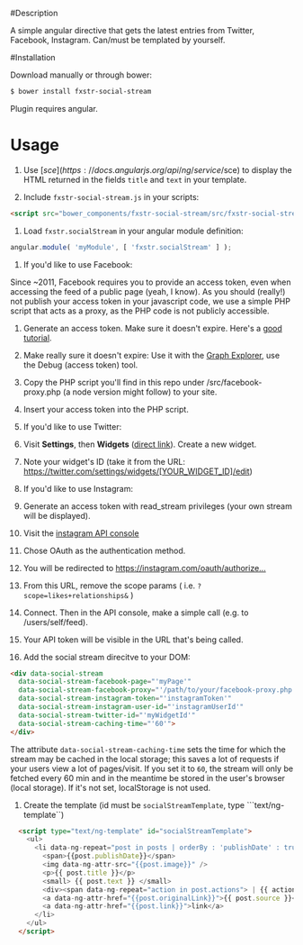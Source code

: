 #Description

A simple angular directive that gets the latest entries from Twitter, Facebook, Instagram. Can/must be templated by yourself.

#Installation

Download manually or through bower:

```bash
$ bower install fxstr-social-stream
```

Plugin requires angular.

# Usage

1. Use [$sce](https://docs.angularjs.org/api/ng/service/$sce) to display the HTML returned in the fields ```title``` and ```text``` in your template.

1. Include ```fxstr-social-stream.js``` in your scripts:

  ```html
  <script src="bower_components/fxstr-social-stream/src/fxstr-social-stream.js"></script>
  ```

1. Load ```fxstr.socialStream``` in your angular module definition:

  ```javascript
  angular.module( 'myModule', [ 'fxstr.socialStream' ] );
  ```
  
1. If you'd like to use Facebook: 

  Since ~2011, Facebook requires you to provide an access token, even when accessing the feed of a public page (yeah, I know). As you should (really!) not publish your access token in your javascript code, we use a simple PHP script that acts as a proxy, as the PHP code is not publicly accessible. 
  
  1. Generate an access token. Make sure it doesn't expire. Here's a [good tutorial](http://appdevresources.blogspot.sg/2012/11/extend-facebook-access-token-make-it.html).
  1. Make really sure it doesn't expire: Use it with the [Graph Explorer](https://developers.facebook.com/tools/explorer), use the Debug (access token) tool.
  1. Copy the PHP script you'll find in this repo under /src/facebook-proxy.php (a node version might follow) to your site.
  1. Insert your access token into the PHP script.

1. If you'd like to use Twitter:

  1. Visit **Settings**, then **Widgets** ([direct link](https://twitter.com/settings/widgets)). Create a new widget.
  1. Note your widget's ID (take it from the URL: https://twitter.com/settings/widgets/[YOUR_WIDGET_ID]/edit)

1. If you'd like to use Instagram: 

  1. Generate an access token with read_stream privileges (your own stream will be displayed).
  1. Visit the [instagram API console](https://instagram.com/developer/api-console/)
  1. Chose OAuth as the authentication method. 
  1. You will be redirected to https://instagram.com/oauth/authorize…
  1. From this URL, remove the scope params ( i.e. ```?scope=likes+relationships&``` )
  1. Connect. Then in the API console, make a simple call (e.g. to /users/self/feed). 
  1. Your API token will be visible in the URL that's being called.


1. Add the social stream direcitve to your DOM: 
  ```html
  <div data-social-stream
    data-social-stream-facebook-page="'myPage'"
    data-social-stream-facebook-proxy="'/path/to/your/facebook-proxy.php'"
    data-social-stream-instagram-token="'instagramToken'"
    data-social-stream-instagram-user-id="'instagramUserId'"
    data-social-stream-twitter-id="'myWidgetId'"
    data-social-stream-caching-time="'60'">
  </div>
  ```

  The attribute ```data-social-stream-caching-time``` sets the time for which the stream may be cached in the local storage; this saves a lot of requests if your users view a lot of pages/visit. If you set it to ```60```, the stream will only be fetched every 60 min and in the meantime be stored in the user's browser (local storage). If it's not set, localStorage is not used.

1. Create the template (id must be ```socialStreamTemplate```, type ```text/ng-template``)

  ```html
    <script type="text/ng-template" id="socialStreamTemplate">
      <ul>
        <li data-ng-repeat="post in posts | orderBy : 'publishDate' : true">
          <span>{{post.publishDate}}</span>
          <img data-ng-attr-src="{{post.image}}" />
          <p>{{ post.title }}</p>
          <small> {{ post.text }} </small>
          <div><span data-ng-repeat="action in post.actions"> | {{ action.count }} {{ action.name }} |</span></div>
          <a data-ng-attr-href="{{post.originalLink}}">{{ post.source }}</a> von <a data-ng-attr-href="{{post.author.link}}">{{post.author.name }}</a>
          <a data-ng-attr-href="{{post.link}}">link</a>
        </li>
      </ul>
    </script>
  ```